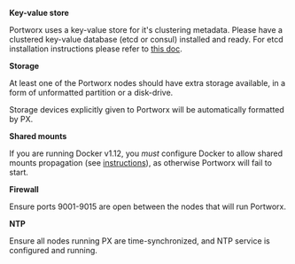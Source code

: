**Key-value store**

Portworx uses a key-value store for it's clustering metadata. Please have a clustered key-value database (etcd or consul) installed and ready. For etcd installation instructions please refer to [this doc](/maintain/etcd.html).

**Storage**

At least one of the Portworx nodes should have extra storage available, in a form of unformatted partition or a disk-drive.

Storage devices explicitly given to Portworx will be automatically formatted by PX.

**Shared mounts**

If you are running Docker v1.12, you *must* configure Docker to allow shared mounts propagation (see [instructions](/knowledgebase/shared-mount-propogation.html)), as otherwise Portworx will fail to start.

**Firewall**

Ensure ports 9001-9015 are open between the nodes that will run Portworx.

**NTP**

Ensure all nodes running PX are time-synchronized, and NTP service is configured and running.